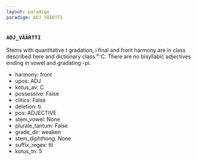 ```yaml
---
layout: paradigm
paradigm: ADJ_VÄÄRTTI
---
```

### ` ADJ_VÄÄRTTI `

Stems with quantitative t gradation, i final and front harmony are in class described here and dictionary class ⁵⁻C. There are no bisyllabic adjectives ending in vowel and gradating -pi.
* harmony: front
* upos: ADJ
* kotus_av: C
* possessive: False
* clitics: False
* deletion: ti
* pos: ADJECTIVE
* stem_vowel: None
* plurale_tantum: False
* grade_dir: weaken
* stem_diphthong: None
* suffix_regex: tti
* kotus_tn: 5
